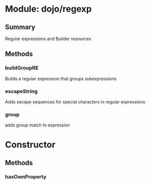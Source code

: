 # Module: dojo/regexp

## Summary

Regular expressions and Builder resources
## Methods

### buildGroupRE
Builds a regular expression that groups subexpressions

### escapeString
Adds escape sequences for special characters in regular expressions

### group
adds group match to expression

# Constructor

## Methods

### hasOwnProperty


